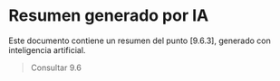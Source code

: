 # Resumen generado por IA

Este documento contiene un resumen del punto [9.6.3], generado con inteligencia artificial.

> Consultar 9.6
